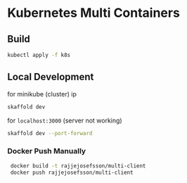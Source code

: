 # Kubernetes Multi Containers

## Build

```sh
kubectl apply -f k8s
```

## Local Development

for minikube (cluster) ip

```sh
skaffold dev
```

for `localhost:3000` (server not working)

```sh
skaffold dev --port-forward
```

### Docker Push Manually

```sh
 docker build -t rajjejosefsson/multi-client
 docker push rajjejosefsson/multi-client
```
